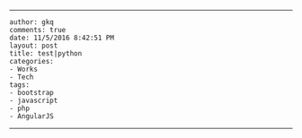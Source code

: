   ---
    author: gkq
    comments: true
    date: 11/5/2016 8:42:51 PM 
    layout: post
    title: test|python
    categories:
    - Works
    - Tech
    tags:
    - bootstrap
    - javascript
    - php
    - AngularJS
 ---
